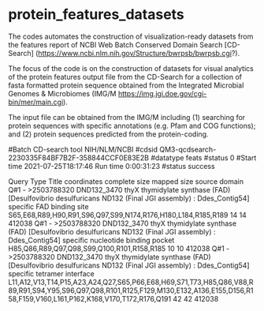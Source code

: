 # protein_features_datasets
The codes automates the construction of visualization-ready datasets from the features report of NCBI Web Batch Conserved Domain Search [CD-Search] (https://www.ncbi.nlm.nih.gov/Structure/bwrpsb/bwrpsb.cgi?).

The focus of the code is on the construction of datasets for visual analytics of the protein features output file from the CD-Search for a collection of fasta formatted protein sequence obtained from the Integrated Microbial Genomes & Microbiomes (IMG/M https://img.jgi.doe.gov/cgi-bin/mer/main.cgi).

The input file can be obtained from the IMG/M including (1) searching for protein sequences with specific annotations (e.g. Pfam and COG functions); and (2) protein sequences predicted from the protein-coding.



#Batch CD-search tool	NIH/NLM/NCBI
#cdsid	QM3-qcdsearch-2230335F84BF7B2F-358844CCF0E83E2B
#datatype	feats
#status	0
#Start time	2021-07-25T18:17:46	Run time	0:00:31:23
#status	success

Query	Type	Title	coordinates	complete size	mapped size	source domain
Q#1 - >2503788320 DND132_3470 thyX thymidylate synthase (FAD) [Desulfovibrio desulfuricans ND132 (Final JGI assembly) : Ddes_Contig54]	specific	FAD binding site	S65,E68,R89,H90,R91,S96,Q97,S99,N174,R176,H180,L184,R185,R189	14	14	412038
Q#1 - >2503788320 DND132_3470 thyX thymidylate synthase (FAD) [Desulfovibrio desulfuricans ND132 (Final JGI assembly) : Ddes_Contig54]	specific	nucleotide binding pocket	H85,Q86,R89,Q97,Q98,S99,Q100,R101,R158,R185	10	10	412038
Q#1 - >2503788320 DND132_3470 thyX thymidylate synthase (FAD) [Desulfovibrio desulfuricans ND132 (Final JGI assembly) : Ddes_Contig54]	specific	tetramer interface	L11,A12,V13,T14,P15,A23,A24,Q27,S65,P66,E68,H69,S71,T73,H85,Q86,V88,R89,R91,S94,Y95,S96,Q97,Q98,R101,R125,F129,M130,E132,A136,E155,D156,R158,F159,V160,L161,P162,K168,V170,T172,R176,Q191	42	42	412038
